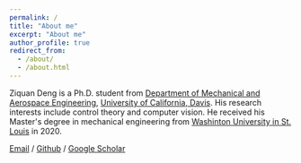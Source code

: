 ```yaml
---
permalink: /
title: "About me"
excerpt: "About me"
author_profile: true
redirect_from: 
  - /about/
  - /about.html
---
```


Ziquan Deng is a Ph.D. student from [Department of Mechanical and Aerospace Engineering](https://mae.ucdavis.edu/), [University of California, Davis](https://www.ucdavis.edu/). His research interests include control theory and computer vision. He received his Master's degree in mechanical engineering from [Washinton University in St. Louis](https://wustl.edu/) in 2020.

[Email](ziqdeng@ucdavis.edu) / [Github](https://github.com/ZiquanDeng) / [Google Scholar](https://scholar.google.com/citations?hl=en&user=qZhj4yQAAAAJ) 
